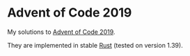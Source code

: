 # Advent of Code 2019

My solutions to [Advent of Code 2019](https://adventofcode.com/2019/).

They are implemented in stable [Rust](https://www.rust-lang.org/) (tested on
version 1.39).
